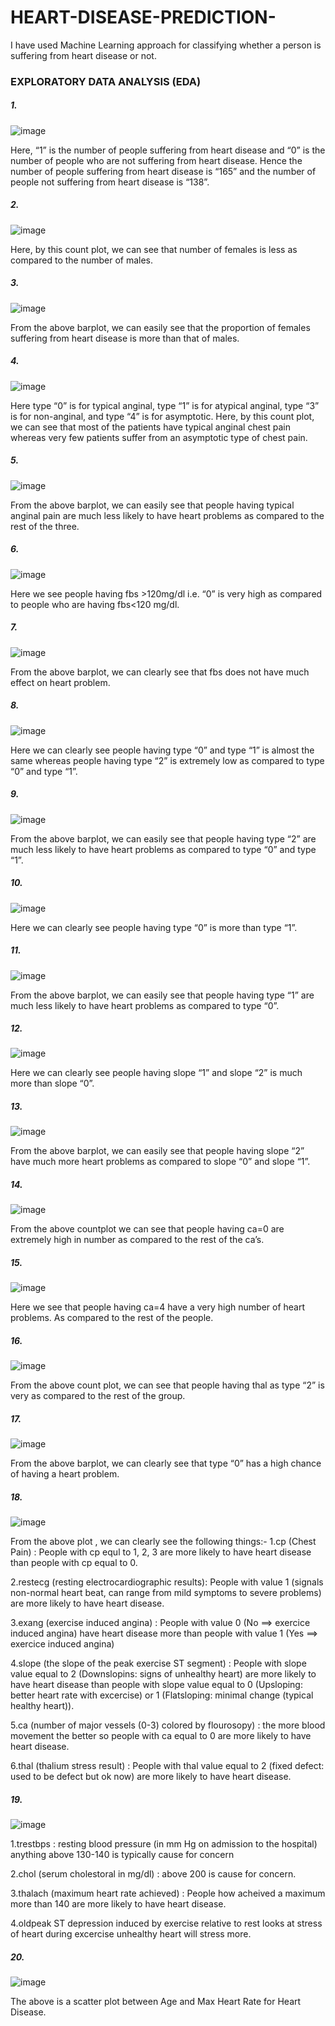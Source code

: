 # HEART-DISEASE-PREDICTION-
 I have used Machine Learning approach for classifying whether a person is suffering from heart disease or not.


### EXPLORATORY DATA ANALYSIS (EDA)

##### 1.

![image](https://user-images.githubusercontent.com/75883328/152658173-61353a63-2813-4efe-a35e-aab36938089e.png)


Here, “1” is the number of people suffering from heart disease and “0” is the number of people who are not suffering from heart disease.
Hence the number of people suffering from heart disease is “165” and the number of people not suffering from heart disease is “138”.


##### 2.
![image](https://user-images.githubusercontent.com/75883328/152658326-a9bd04b7-384c-4c52-a922-7d11d9b19a71.png)


Here, by this count plot, we can see that number of females is less as compared to the number of males.

##### 3.

![image](https://user-images.githubusercontent.com/75883328/152658396-5934a20d-409a-4650-9c97-2374b02d90b0.png)


From the above barplot, we can easily see that the proportion of females suffering from heart disease is more than that of males.

##### 4.
![image](https://user-images.githubusercontent.com/75883328/152658434-8ddae106-ee01-4246-83a7-bf3b7f956979.png)

Here type “0” is for typical anginal, type “1” is for atypical anginal, type “3” is for non-anginal, and type “4” is for asymptotic.
Here, by this count plot, we can see that most of the patients have typical anginal chest pain whereas very few patients suffer from an asymptotic type of chest pain.

##### 5.
![image](https://user-images.githubusercontent.com/75883328/152658464-8c2cb7c4-93ea-42f4-b844-8be34f48eb78.png)


From the above barplot, we can easily see that people having typical anginal pain are much less likely to have heart problems as compared to the rest of the three.


##### 6.
![image](https://user-images.githubusercontent.com/75883328/152658518-c4b1f2ac-e6a0-4edd-97db-eb71af40cc64.png)


Here we see people having fbs >120mg/dl i.e. “0” is very high as compared to people who are having fbs<120 mg/dl.


##### 7.
![image](https://user-images.githubusercontent.com/75883328/152658554-70761d65-4fd9-4d8f-befe-767fddcb99fe.png)


From the above barplot, we can clearly see that fbs does not have much effect on heart problem.

##### 8.
![image](https://user-images.githubusercontent.com/75883328/152658578-0bb51424-c1c3-4f2b-8b93-3ed7b836b30c.png)


Here we can clearly see people having type “0” and type “1” is almost the same whereas people having type “2” is extremely low as compared to type “0” and type “1”.

##### 9.
![image](https://user-images.githubusercontent.com/75883328/152658598-9db16d77-5622-4576-9c21-39e8db582b7e.png)


From the above barplot, we can easily see that people having type “2” are much less likely to have heart problems as compared to type “0” and type “1”.

##### 10.
![image](https://user-images.githubusercontent.com/75883328/152658613-f3a8e44e-94c8-4bbb-9c77-44f0a6b7ab66.png)


Here we can clearly see people having type “0” is more than type “1”.

##### 11.
![image](https://user-images.githubusercontent.com/75883328/152658639-9e1050c3-26b9-4a89-a6b2-ec26166b75b6.png)


From the above barplot, we can easily see that people having type “1” are much less likely to have heart problems as compared to type “0”.

##### 12.
![image](https://user-images.githubusercontent.com/75883328/152658677-f6f2a57e-73de-4404-bbb3-f1b841548a9b.png)


Here we can clearly see people having slope “1” and slope “2” is much more than slope “0”.

##### 13.
![image](https://user-images.githubusercontent.com/75883328/152658698-87c94979-77f2-4eec-90d9-27a05125fd52.png)


From the above barplot, we can easily see that people having slope “2” have much more heart problems as compared to slope “0” and slope “1”.

##### 14.
![image](https://user-images.githubusercontent.com/75883328/152658726-1d24b09b-7437-4e62-84b1-d594edf2e561.png)


From the above countplot we can see that people having ca=0 are extremely high in number as compared to the rest of the ca’s.

##### 15.
![image](https://user-images.githubusercontent.com/75883328/152658745-ed714127-45f8-404a-be41-693de6fc9be0.png)


Here we see that people having ca=4 have a very high number of heart problems. As compared to the rest of the people.

##### 16.
![image](https://user-images.githubusercontent.com/75883328/152658755-528bccca-2788-40dd-b34e-7fd9bbaecbeb.png)


From the above count plot, we can see that people having thal as type “2” is very as compared to the rest of the group.

##### 17.
![image](https://user-images.githubusercontent.com/75883328/152658768-bb082b1f-f51d-451d-b1b9-e9771ac8e9e5.png)


From the above barplot, we can clearly see that type “0” has a high chance of having a heart problem.

##### 18.
![image](https://user-images.githubusercontent.com/75883328/152658833-dfca6b60-aa20-489b-9163-cfbc0ae653ec.png)

From the above plot , we can clearly see the following things:-
1.cp (Chest Pain) : People with cp equl to 1, 2, 3 are more likely to have heart disease than people with cp equal to 0.


2.restecg (resting electrocardiographic results): People with value 1 (signals non-normal heart beat, can range from mild symptoms to severe problems) are more likely to have heart disease.


3.exang (exercise induced angina) : People with value 0 (No ==> exercice induced angina) have heart disease more than people with value 1 (Yes ==> exercice induced angina)


4.slope (the slope of the peak exercise ST segment) : People with slope value equal to 2 (Downslopins: signs of unhealthy heart) are more likely to have heart disease than people with slope value equal to 0 (Upsloping: better heart rate with excercise) or 1 (Flatsloping: minimal change (typical healthy heart)).


5.ca (number of major vessels (0-3) colored by flourosopy) : the more blood movement the better so people with ca equal to 0 are more likely to have heart disease.


6.thal (thalium stress result) : People with thal value equal to 2 (fixed defect: used to be defect but ok now) are more likely to have heart disease.


##### 19.
![image](https://user-images.githubusercontent.com/75883328/152658929-0c339188-1222-43bf-a788-f5a6c500ab00.png)


1.trestbps : resting blood pressure (in mm Hg on admission to the hospital) anything above 130-140 is typically cause for concern


2.chol (serum cholestoral in mg/dl) : above 200 is cause for concern.


3.thalach (maximum heart rate achieved) : People how acheived a maximum more than 140 are more likely to have heart disease.


4.oldpeak ST depression induced by exercise relative to rest looks at stress of heart during excercise unhealthy heart will stress more.

##### 20.
![image](https://user-images.githubusercontent.com/75883328/152658969-c2cd7c4b-1ac3-4ec8-b95e-411f46e49a36.png)


The above is a scatter plot between Age and Max Heart Rate for Heart Disease.






